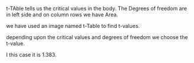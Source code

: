 t-TAble tells us the critical values in the body.
The Degrees of freedom are in left side and on column rows we have Area.

we have used an image named t-Table to find t-values.

depending upon the critical values and degrees of freedom we choose the t-value.

I this case it is 1.383.